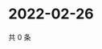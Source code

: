 # 2022-02-26

共 0 条

<!-- BEGIN WEIBO -->
<!-- 最后更新时间 Sat Feb 26 2022 22:14:20 GMT+0800 (China Standard Time) -->

<!-- END WEIBO -->
